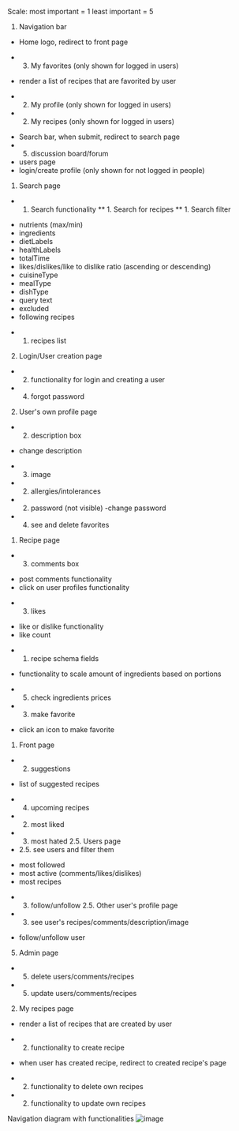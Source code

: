 Scale: 
most important = 1
least important = 5
1. Navigation bar
- Home logo, redirect to front page
* 3. My favorites (only shown for logged in users)
- render a list of recipes that are favorited by user
* 2. My profile (only shown for logged in users)
* 2. My recipes (only shown for logged in users)
- Search bar, when submit, redirect to search page
- 5. discussion board/forum
- users page
- login/create profile (only shown for not logged in people)
1. Search page
* 1. Search functionality
** 1. Search for recipes
** 1. Search filter
- nutrients (max/min)
- ingredients
- dietLabels
- healthLabels
- totalTime
- likes/dislikes/like to dislike ratio (ascending or descending)
- cuisineType
- mealType
- dishType
- query text
- excluded
- following recipes
* 1. recipes list
2. Login/User creation page
* 2. functionality for login and creating a user
* 4. forgot password
2. User's own profile page
* 2. description box
- change description
* 3. image
* 2. allergies/intolerances
* 2. password (not visible)
-change password
* 4. see and delete favorites
1. Recipe page
* 3. comments box
- post comments functionality
- click on user profiles functionality
* 3. likes
- like or dislike functionality
- like count
* 1. recipe schema fields
- functionality to scale amount of ingredients based on portions
* 5. check ingredients prices
* 3. make favorite
- click an icon to make favorite
1. Front page
* 2. suggestions
- list of suggested recipes
* 4. upcoming recipes
* 2. most liked 
* 3. most hated
2.5. Users page
* 2.5. see users and filter them
- most followed
- most active (comments/likes/dislikes)
- most recipes
* 3. follow/unfollow
2.5. Other user's profile page
* 3. see user's recipes/comments/description/image
- follow/unfollow user
5. Admin page
* 5. delete users/comments/recipes
* 5. update users/comments/recipes
2. My recipes page
- render a list of recipes that are created by user
* 2. functionality to create recipe
- when user has created recipe, redirect to created recipe's page
* 2. functionality to delete own recipes
* 2. functionality to update own recipes

Navigation diagram with functionalities
![image](https://github.com/tuiskuk/FullStackProject/assets/124632924/f5d54fc1-d87b-4990-8c39-de06283b69b9)



